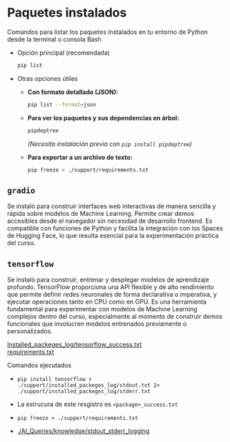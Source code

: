 # Paquetes instalados

Comandos para listar los paquetes instalados en tu entorno de Python desde la terminal o consola Bash

- Opción principal (recomendada)

  ```bash
  pip list
  ```

- Otras opciones útiles

  - **Con formato detallado (JSON):**

    ```bash
    pip list --format=json
    ```

  - **Para ver los paquetes y sus dependencias en árbol:**
  
    ```bash
    pipdeptree
    ```
  
    *(Necesita instalación previa con `pip install pipdeptree`)*
  
  - **Para exportar a un archivo de texto:**
  
    ```bash
    pip freeze > ./support/requirements.txt
    ```

## `gradio`

Se instaló para construir interfaces web interactivas de manera sencilla y rápida sobre modelos de Machine Learning. Permite crear demos accesibles desde el navegador sin necesidad de desarrollo frontend. Es compatible con funciones de Python y facilita la integración con los Spaces de Hugging Face, lo que resulta esencial para la experimentación práctica del curso.

## `tensorflow`

Se instaló para construir, entrenar y desplegar modelos de aprendizaje profundo. TensorFlow proporciona una API flexible y de alto rendimiento que permite definir redes neuronales de forma declarativa o imperativa, y ejecutar operaciones tanto en CPU como en GPU. Es una herramienta fundamental para experimentar con modelos de Machine Learning complejos dentro del curso, especialmente al momento de construir demos funcionales que involucren modelos entrenados previamente o personalizados.

[Installed_packeges_log/tensorflow_success.txt](installed_packeges_log/tensorflow_success.txt)  
[requirements.txt](requirements.txt)  

Comandos ejecutados

- `pip install tensorflow > ./support/installed_packeges_log/stdout.txt 2> ./support/installed_packeges_log/stderr.txt`  
  
- La estrucura de este resgistro es `<package>_success.txt`

- `pip freeze > ./support/requirements.txt`  

- [./AI_Queries/knowledge/stdout_stderr_logging](../AI_Queries/knowledge/stdout_stderr_logging.md)
  
